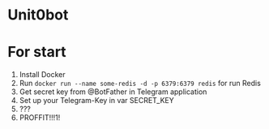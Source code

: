 # Unit0bot

# **For start**

1. Install Docker
2. Run ```docker run --name some-redis -d -p 6379:6379 redis``` for run Redis
3. Get secret key from @BotFather in Telegram application 
4. Set up your Telegram-Key in var SECRET_KEY
5. ???
6. PROFFIT!!!1!